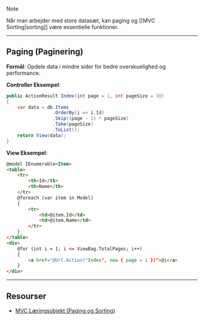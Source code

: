 > [!note]
> Når man arbejder med store datasæt, kan paging og [[MVC Sorting|sorting]] være essentielle funktioner.

---

## Paging (Paginering)
**Formål**: Opdele data i mindre sider for bedre overskuelighed og performance.

**Controller Eksempel**:
```csharp
public ActionResult Index(int page = 1, int pageSize = 10)
{
    var data = db.Items
                 .OrderBy(i => i.Id)
                 .Skip((page - 1) * pageSize)
                 .Take(pageSize)
                 .ToList();
    return View(data);
}
```

**View Eksempel**:
```HTML
@model IEnumerable<Item>
<table>
    <tr>
        <th>Id</th>
        <th>Name</th>
    </tr>
    @foreach (var item in Model)
    {
        <tr>
            <td>@item.Id</td>
            <td>@item.Name</td>
        </tr>
    }
</table>
<div>
    @for (int i = 1; i <= ViewBag.TotalPages; i++)
    {
        <a href="@Url.Action("Index", new { page = i })">@i</a>
    }
</div>
```

---

## Resourser
- [MVC Læringsobjekt (Paging og Sorting)](https://scorm.itslearning.com/data/3289/C20150/ims_import_31/scormcontent/index.html#/lessons/K6U2oV-9AY4HHEVcvluwKsn_gwPwaZtL)